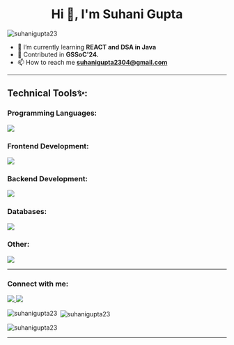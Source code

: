 <h1 align="center">Hi 👋, I'm Suhani Gupta</h1>
<p align="left"> <img src="https://komarev.com/ghpvc/?username=suhanigupta23&label=Profile%20views&color=0e75b6&style=flat" alt="suhanigupta23" /> </p>

- 🌱 I’m currently learning **REACT and DSA in Java**
- 🔭 Contributed in **GSSoC'24.**
- 📫 How to reach me **suhanigupta2304@gmail.com**

<hr>
<h2>Technical Tools✨:</h2>
<h3 align="left">Programming Languages:</h3>
<p align="left"> <a href="https://skillicons.dev">
    <img src="https://skillicons.dev/icons?i=c,java,js,ts" />
  </a>
</p>
<h3 align="left">Frontend Development:</h3>
<p align="left"> <a href="https://skillicons.dev">
    <img src="https://skillicons.dev/icons?i=react,html,css" />
  </a>
</p>
<h3 align="left">Backend Development:</h3>
<p align="left"> <a href="https://skillicons.dev">
    <img src="https://skillicons.dev/icons?i=express,postman" />
  </a>
</p>
<h3 align="left">Databases:</h3>
<p align="left"> <a href="https://skillicons.dev">
    <img src="https://skillicons.dev/icons?i=mysql" />
  </a>
</p>
<h3 align="left">Other:</h3>
<p align="left"> <a href="https://skillicons.dev">
    <img src="https://skillicons.dev/icons?i=git,vscode,github,bash" />
  </a>
</p>
<hr>
<h3 align="left">Connect with me:</h3>
<p align="left">
 <a href="https://linkedin.com/in/suhani-gupta23">
    <img src="https://skillicons.dev/icons?i=linkedin" />
  </a>
<a href="https://instagram.com/suhanigupta_23_">
    <img src="https://skillicons.dev/icons?i=instagram" />
</a>

</p>
<p><img align="left" src="https://github-readme-stats.vercel.app/api/top-langs?username=suhanigupta23&show_icons=true&locale=en&layout=compact" alt="suhanigupta23" /></p>

<p>&nbsp;<img align="center" src="https://github-readme-stats.vercel.app/api?username=suhanigupta23&show_icons=true&locale=en" alt="suhanigupta23" /></p>

<p><img align="center" src="https://github-readme-streak-stats.herokuapp.com/?user=suhanigupta23&" alt="suhanigupta23" /></p>


<hr>
